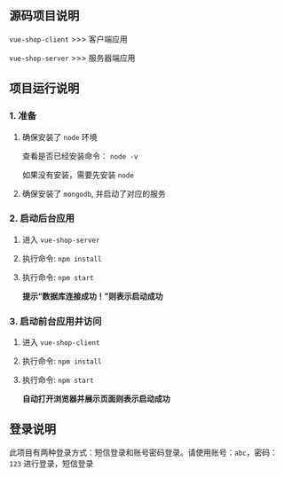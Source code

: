 ## 源码项目说明
`vue-shop-client` >>> 客户端应用

`vue-shop-server` >>> 服务器端应用


## 项目运行说明
### 1. 准备
1. 确保安装了 `node` 环境

   查看是否已经安装命令： `node -v`

   如果没有安装，需要先安装 `node`

2. 确保安装了 `mongodb`, 并启动了对应的服务

### 2. 启动后台应用
1. 进入 `vue-shop-server`

2. 执行命令: `npm install`

3. 执行命令: `npm start`

   **提示“数据库连接成功！”则表示启动成功**

### 3. 启动前台应用并访问
1. 进入 `vue-shop-client`

2. 执行命令: `npm install`

3. 执行命令: `npm start`

   **自动打开浏览器并展示页面则表示启动成功**

## 登录说明

此项目有两种登录方式：短信登录和账号密码登录。请使用账号：`abc`，密码：`123` 进行登录，短信登录